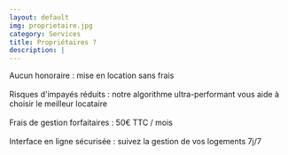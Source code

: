 ```yaml
---
layout: default
img: proprietaire.jpg
category: Services
title: Propriétaires ?
description: |
---
```

  Aucun honoraire : mise en location sans frais<br><br>
  Risques d'impayés réduits : notre algorithme ultra-performant vous aide à choisir le meilleur locataire<br><br>
  Frais de gestion forfaitaires : 50€ TTC / mois<br><br>
  Interface en ligne sécurisée : suivez la gestion de vos logements 7j/7

